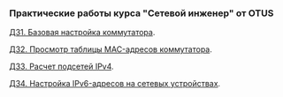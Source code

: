 ### Практические работы курса "Сетевой инженер" от OTUS

[ДЗ1. Базовая настройка коммутатора](lab01/).

[ДЗ2. Просмотр таблицы MAC-адресов коммутатора](lab02/).

[ДЗ3. Расчет подсетей IPv4](lab03/).

[ДЗ4. Настройка IPv6-адресов на сетевых устройствах](lab04/).